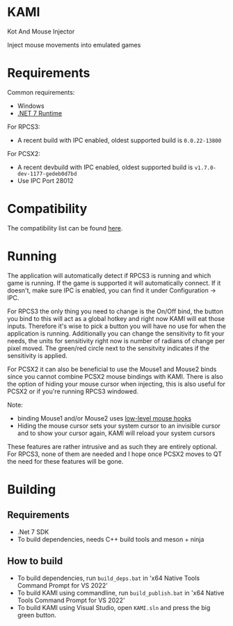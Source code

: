 # KAMI
Kot And Mouse Injector

Inject mouse movements into emulated games

# Requirements
Common requirements:
* Windows
* [.NET 7 Runtime](https://dotnet.microsoft.com/en-us/download/dotnet/7.0)

For RPCS3:
* A recent build with IPC enabled, oldest supported build is `0.0.22-13800`

For PCSX2:
* A recent devbuild with IPC enabled, oldest supported build is `v1.7.0-dev-1177-gedeb0d7bd`
* Use IPC Port 28012

# Compatibility
The compatibility list can be found [here](https://isjuhn.github.io/index.html).

# Running
The application will automatically detect if RPCS3 is running and which game is running. If the game is supported it will automatically connect. If it doesn't, make sure IPC is enabled, you can find it under Configuration -> IPC.

For RPCS3 the only thing you need to change is the On/Off bind, the button you bind to this will act as a global hotkey and right now KAMI will eat those inputs. Therefore it's wise to pick a button you will have no use for when the application is running. Additionally you can change the sensitivity to fit your needs, the units for sensitivity right now is number of radians of change per pixel moved. The green/red circle next to the sensitvity indicates if the sensitivity is applied.

For PCSX2 it can also be beneficial to use the Mouse1 and Mouse2 binds since you cannot combine PCSX2 mouse bindings with KAMI. There is also the option of hiding your mouse cursor when injecting, this is also useful for PCSX2 or if you're running RPCS3 windowed.

Note:
* binding Mouse1 and/or Mouse2 uses [low-level mouse hooks](https://docs.microsoft.com/en-us/previous-versions/windows/desktop/legacy/ms644986(v=vs.85))
* Hiding the mouse cursor sets your system cursor to an invisible cursor and to show your cursor again, KAMI will reload your system cursors

These features are rather intrusive and as such they are entirely optional. For RPCS3, none of them are needed and I hope once PCSX2 moves to QT the need for these features will be gone.

# Building
## Requirements
* .Net 7 SDK
* To build dependencies, needs C++ build tools and meson + ninja

## How to build
* To build dependencies, run `build_deps.bat` in 'x64 Native Tools Command Prompt for VS 2022'
* To build KAMI using commandline, run `build_publish.bat` in 'x64 Native Tools Command Prompt for VS 2022'
* To build KAMI using Visual Studio, open `KAMI.sln` and press the big green button.
